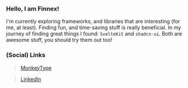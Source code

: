 ### Hello, I am Finnex!

I'm currently exploring frameworks, and libraries that are interesting (for me, at least). Finding fun, and time-saving stuff is really beneficial. 
In my journey of finding great things I found: ``SvelteKit`` and ``shadcn-ui``. Both are awesome stuff, you should try them out too!

### (Social) Links
> [MonkeyType](https://monkeytype.com/profile/finnex)

> [LinkedIn](https://www.linkedin.com/in/charles-ithan-amahan-b83313296/)
